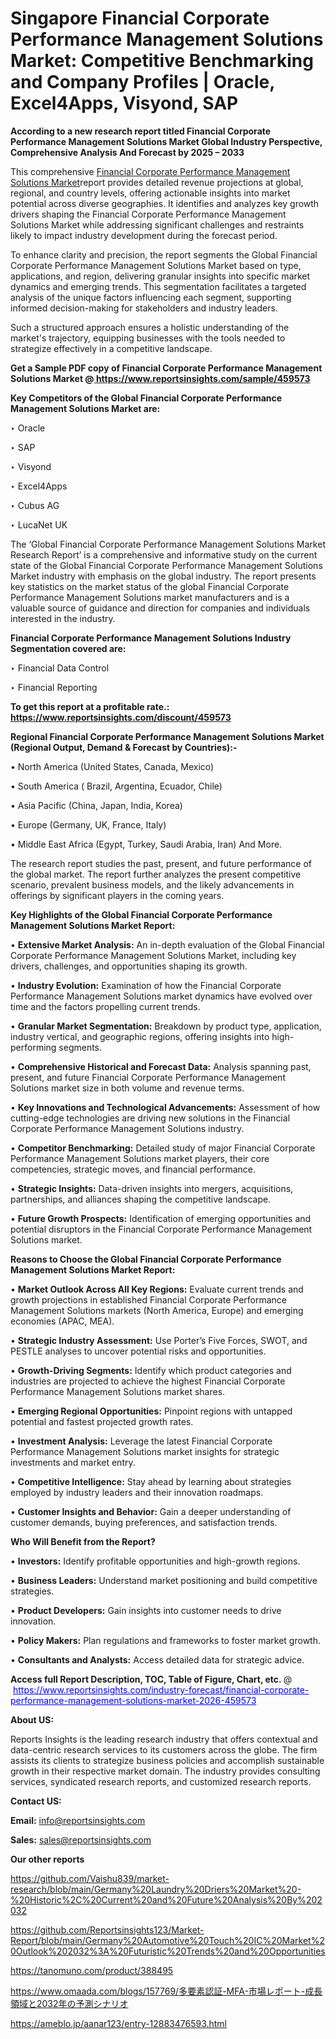 # Singapore Financial Corporate Performance Management Solutions Market: Competitive Benchmarking and Company Profiles | Oracle, Excel4Apps, Visyond, SAP

<strong>According to a new research report titled Financial Corporate Performance Management Solutions Market Global Industry Perspective, Comprehensive Analysis And Forecast by 2025 – 2033</strong>

This comprehensive <a href=https://www.reportsinsights.com/sample/459573>Financial Corporate Performance Management Solutions Market</a>report provides detailed revenue projections at global, regional, and country levels, offering actionable insights into market potential across diverse geographies. It identifies and analyzes key growth drivers shaping the Financial Corporate Performance Management Solutions Market while addressing significant challenges and restraints likely to impact industry development during the forecast period.

To enhance clarity and precision, the report segments the Global Financial Corporate Performance Management Solutions Market based on type, applications, and region, delivering granular insights into specific market dynamics and emerging trends. This segmentation facilitates a targeted analysis of the unique factors influencing each segment, supporting informed decision-making for stakeholders and industry leaders.

Such a structured approach ensures a holistic understanding of the market's trajectory, equipping businesses with the tools needed to strategize effectively in a competitive landscape.

<strong>Get a Sample PDF copy of Financial Corporate Performance Management Solutions Market </strong><strong>@<a href=https://www.reportsinsights.com/sample/459573 style=color:#0000ff;> https://www.reportsinsights.com/sample/459573</a></strong></font>

<strong>Key Competitors of the Global Financial Corporate Performance Management Solutions Market are:</strong>

‣ Oracle

‣ SAP

‣ Visyond

‣ Excel4Apps

‣ Cubus AG

‣ LucaNet UK

The ‘Global Financial Corporate Performance Management Solutions Market Research Report’ is a comprehensive and informative study on the current state of the Global Financial Corporate Performance Management Solutions Market industry with emphasis on the global industry. The report presents key statistics on the market status of the global Financial Corporate Performance Management Solutions market manufacturers and is a valuable source of guidance and direction for companies and individuals interested in the industry.

<strong>Financial Corporate Performance Management Solutions Industry Segmentation covered are:</strong>

‣ Financial Data Control

‣ Financial Reporting

<strong>To get this report at a profitable rate.: <a href=https://www.reportsinsights.com/discount/459573 style=color:#0000ff;>https://www.reportsinsights.com/discount/459573</a></strong></font>

<strong>Regional Financial Corporate Performance Management Solutions Market (Regional Output, Demand &amp; Forecast by Countries):-</strong>

• North America (United States, Canada, Mexico)

• South America ( Brazil, Argentina, Ecuador, Chile)

• Asia Pacific (China, Japan, India, Korea)

• Europe (Germany, UK, France, Italy)

• Middle East Africa (Egypt, Turkey, Saudi Arabia, Iran) And More.

The research report studies the past, present, and future performance of the global market. The report further analyzes the present competitive scenario, prevalent business models, and the likely advancements in offerings by significant players in the coming years.

<strong>Key Highlights of the Global Financial Corporate Performance Management Solutions Market Report:</strong>

• <strong>Extensive Market Analysis:</strong> An in-depth evaluation of the Global Financial Corporate Performance Management Solutions Market, including key drivers, challenges, and opportunities shaping its growth.

• <strong>Industry Evolution:</strong> Examination of how the Financial Corporate Performance Management Solutions market dynamics have evolved over time and the factors propelling current trends.

• <strong>Granular Market Segmentation:</strong> Breakdown by product type, application, industry vertical, and geographic regions, offering insights into high-performing segments.

• <strong>Comprehensive Historical and Forecast Data:</strong> Analysis spanning past, present, and future Financial Corporate Performance Management Solutions market size in both volume and revenue terms.

• <strong>Key Innovations and Technological Advancements:</strong> Assessment of how cutting-edge technologies are driving new solutions in the Financial Corporate Performance Management Solutions industry.

• <strong>Competitor Benchmarking:</strong> Detailed study of major Financial Corporate Performance Management Solutions market players, their core competencies, strategic moves, and financial performance.

• <strong>Strategic Insights:</strong> Data-driven insights into mergers, acquisitions, partnerships, and alliances shaping the competitive landscape.

• <strong>Future Growth Prospects:</strong> Identification of emerging opportunities and potential disruptors in the Financial Corporate Performance Management Solutions market.

<strong>Reasons to Choose the Global Financial Corporate Performance Management Solutions Market Report:</strong>

• <strong>Market Outlook Across All Key Regions:</strong> Evaluate current trends and growth projections in established Financial Corporate Performance Management Solutions markets (North America, Europe) and emerging economies (APAC, MEA).

• <strong>Strategic Industry Assessment:</strong> Use Porter’s Five Forces, SWOT, and PESTLE analyses to uncover potential risks and opportunities.

• <strong>Growth-Driving Segments:</strong> Identify which product categories and industries are projected to achieve the highest Financial Corporate Performance Management Solutions market shares.

• <strong>Emerging Regional Opportunities:</strong> Pinpoint regions with untapped potential and fastest projected growth rates.

• <strong>Investment Analysis:</strong> Leverage the latest Financial Corporate Performance Management Solutions market insights for strategic investments and market entry.

• <strong>Competitive Intelligence:</strong> Stay ahead by learning about strategies employed by industry leaders and their innovation roadmaps.

• <strong>Customer Insights and Behavior:</strong> Gain a deeper understanding of customer demands, buying preferences, and satisfaction trends.

<strong>Who Will Benefit from the Report?</strong>

• <strong>Investors:</strong> Identify profitable opportunities and high-growth regions.

• <strong>Business Leaders:</strong> Understand market positioning and build competitive strategies.

• <strong>Product Developers:</strong> Gain insights into customer needs to drive innovation.

• <strong>Policy Makers:</strong> Plan regulations and frameworks to foster market growth.

• <strong>Consultants and Analysts:</strong> Access detailed data for strategic advice.
</ul>
<strong>Access full Report Description, TOC, Table of Figure, Chart, etc. </strong>@  <a href=https://www.reportsinsights.com/industry-forecast/financial-corporate-performance-management-solutions-market-2026-459573 style=color:#0000ff;>https://www.reportsinsights.com/industry-forecast/financial-corporate-performance-management-solutions-market-2026-459573</a></font>

<strong><strong>About US</strong>:</strong>

Reports Insights is the leading research industry that offers contextual and data-centric research services to its customers across the globe. The firm assists its clients to strategize business policies and accomplish sustainable growth in their respective market domain. The industry provides consulting services, syndicated research reports, and customized research reports.

<strong>Contact US:</strong>

<p class=""""><b>Email:</b> <a href=mailto:info@reportsinsights.com>info@reportsinsights.com</a></p>
<p class=""""><b>Sales:</b> <a href=mailto:sales@reportsinsights.com>sales@reportsinsights.com</a></p>

<strong>Our other reports</strong>

<a href=https://github.com/Vaishu839/market-research/blob/main/Germany%20Laundry%20Driers%20Market%20-%20Historic%2C%20Current%20and%20Future%20Analysis%20By%202032>https://github.com/Vaishu839/market-research/blob/main/Germany%20Laundry%20Driers%20Market%20-%20Historic%2C%20Current%20and%20Future%20Analysis%20By%202032</a>

<a href=https://github.com/Reportsinsights123/Market-Report/blob/main/Germany%20Automotive%20Touch%20IC%20Market%20Outlook%202032%3A%20Futuristic%20Trends%20and%20Opportunities>https://github.com/Reportsinsights123/Market-Report/blob/main/Germany%20Automotive%20Touch%20IC%20Market%20Outlook%202032%3A%20Futuristic%20Trends%20and%20Opportunities</a>

<a href=https://tanomuno.com/product/388495>https://tanomuno.com/product/388495</a>

<a href=https://www.omaada.com/blogs/157769/多要素認証-MFA-市場レポート-成長領域と2032年の予測シナリオ>https://www.omaada.com/blogs/157769/多要素認証-MFA-市場レポート-成長領域と2032年の予測シナリオ</a>

<a href=https://ameblo.jp/aanar123/entry-12883476593.html>https://ameblo.jp/aanar123/entry-12883476593.html</a>
